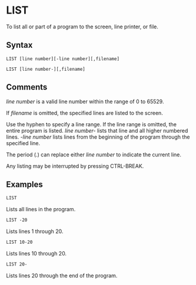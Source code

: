 # LIST

To list all or part of a program to the screen, line printer, or file.

## Syntax

`LIST [line number][-line number][,filename]`

`LIST [line number-][,filename]`

## Comments

*line number* is a valid line number within the range of 0 to 65529.

If *filename* is omitted, the specified lines are listed to the screen.

Use the hyphen to specify a line range. If the line range is omitted, the entire program is listed. *line number-* lists that line and all higher numbered lines. *-line number* lists lines from the beginning of the program through the specified line.

The period (.) can replace either *line number* to indicate the current line.

Any listing may be interrupted by pressing CTRL-BREAK.

## Examples

```vb
LIST
```

Lists all lines in the program.

```vb
LIST -20
```

Lists lines 1 through 20.

```vb
LIST 10-20
```

Lists lines 10 through 20.

```vb
LIST 20-
```

Lists lines 20 through the end of the program.
